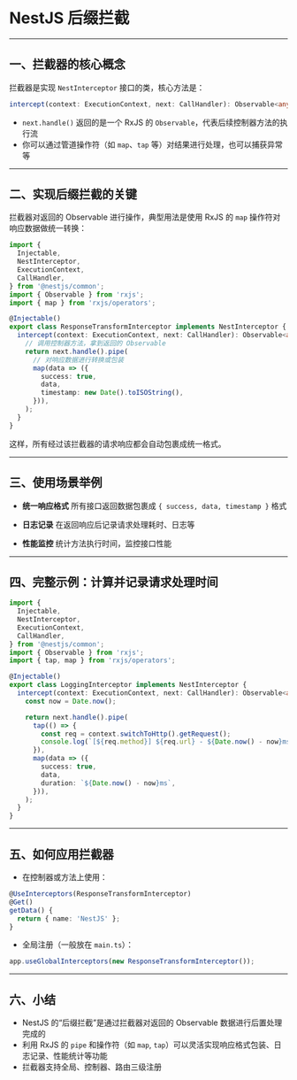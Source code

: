 
# NestJS 后缀拦截

---

## 一、拦截器的核心概念

拦截器是实现 `NestInterceptor` 接口的类，核心方法是：

```ts
intercept(context: ExecutionContext, next: CallHandler): Observable<any>
```

* `next.handle()` 返回的是一个 RxJS 的 `Observable`，代表后续控制器方法的执行流
* 你可以通过管道操作符（如 `map`、`tap` 等）对结果进行处理，也可以捕获异常等

---

## 二、实现后缀拦截的关键

拦截器对返回的 Observable 进行操作，典型用法是使用 RxJS 的 `map` 操作符对响应数据做统一转换：

```ts
import {
  Injectable,
  NestInterceptor,
  ExecutionContext,
  CallHandler,
} from '@nestjs/common';
import { Observable } from 'rxjs';
import { map } from 'rxjs/operators';

@Injectable()
export class ResponseTransformInterceptor implements NestInterceptor {
  intercept(context: ExecutionContext, next: CallHandler): Observable<any> {
    // 调用控制器方法，拿到返回的 Observable
    return next.handle().pipe(
      // 对响应数据进行转换或包装
      map(data => ({
        success: true,
        data,
        timestamp: new Date().toISOString(),
      })),
    );
  }
}
```

这样，所有经过该拦截器的请求响应都会自动包裹成统一格式。

---

## 三、使用场景举例

* **统一响应格式**
  所有接口返回数据包裹成 `{ success, data, timestamp }` 格式

* **日志记录**
  在返回响应后记录请求处理耗时、日志等

* **性能监控**
  统计方法执行时间，监控接口性能

---

## 四、完整示例：计算并记录请求处理时间

```ts
import {
  Injectable,
  NestInterceptor,
  ExecutionContext,
  CallHandler,
} from '@nestjs/common';
import { Observable } from 'rxjs';
import { tap, map } from 'rxjs/operators';

@Injectable()
export class LoggingInterceptor implements NestInterceptor {
  intercept(context: ExecutionContext, next: CallHandler): Observable<any> {
    const now = Date.now();

    return next.handle().pipe(
      tap(() => {
        const req = context.switchToHttp().getRequest();
        console.log(`[${req.method}] ${req.url} - ${Date.now() - now}ms`);
      }),
      map(data => ({
        success: true,
        data,
        duration: `${Date.now() - now}ms`,
      })),
    );
  }
}
```

---

## 五、如何应用拦截器

* 在控制器或方法上使用：

```ts
@UseInterceptors(ResponseTransformInterceptor)
@Get()
getData() {
  return { name: 'NestJS' };
}
```

* 全局注册（一般放在 `main.ts`）：

```ts
app.useGlobalInterceptors(new ResponseTransformInterceptor());
```

---

## 六、小结

* NestJS 的“后缀拦截”是通过拦截器对返回的 Observable 数据进行后置处理完成的
* 利用 RxJS 的 `pipe` 和操作符（如 `map`, `tap`）可以灵活实现响应格式包装、日志记录、性能统计等功能
* 拦截器支持全局、控制器、路由三级注册
 